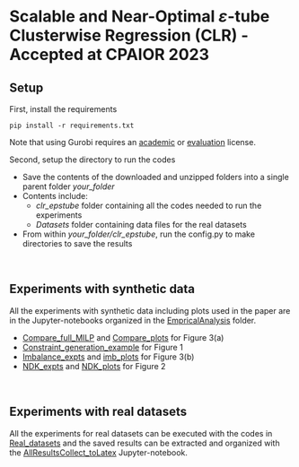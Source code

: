 # Scalable and Near-Optimal $\varepsilon$-tube Clusterwise Regression (CLR) - Accepted at CPAIOR 2023



## Setup 

First, install the requirements

```
pip install -r requirements.txt
```

Note that using Gurobi requires an [academic](https://www.gurobi.com/academia/academic-program-and-licenses/) or [evaluation](https://www.gurobi.com/downloads/request-an-evaluation-license/) license.



Second, setup the directory to run the codes

* Save the contents of the downloaded and unzipped folders into a single parent folder *your_folder*
* Contents include:
    * *clr_epstube* folder containing all the codes needed to run the experiments 
    * *Datasets* folder containing data files for the real datasets 
* From within *your_folder/clr_epstube*, run the config.py to make directories to save the results


<br>

## Experiments with synthetic data


All the experiments with synthetic data including plots used in the paper are in the Jupyter-notebooks organized in the [EmpricalAnalysis](EmpiricalAnalysis) folder.

* [Compare_full_MILP](EmpiricalAnalysis/Compare_full_MILP.ipynb) and [Compare_plots](EmpiricalAnalysis/Compare_plots.ipynb) for Figure 3(a)
* [Constraint_generation_example](EmpiricalAnalysis/Constraint_generation_example.ipynb) for Figure 1
* [Imbalance_expts](EmpiricalAnalysis/Imbalance_expts.ipynb) and [imb_plots](EmpiricalAnalysis/Imb_plots.ipynb) for Figure 3(b)
* [NDK_expts](EmpiricalAnalysis/NDK_expts.ipynb) and [NDK_plots](EmpiricalAnalysis/NDK_plots.ipynb) for Figure 2

<br>

## Experiments with real datasets

All the experiments for real datasets can be executed with the codes in [Real_datasets](/Real_datasets) and the saved results can be extracted and organized with the [AllResultsCollect_toLatex](Real_datasets/AllResultsCollect_toLatex.ipynb) Jupyter-notebook.

